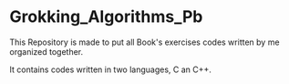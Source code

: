 # Grokking_Algorithms_Pb
This Repository is made to put all Book's exercises codes written by me organized together.

It contains codes written in two languages, C an C++.

